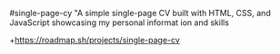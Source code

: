 #single-page-cy 
"A simple single-page CV built with HTML, CSS, and JavaScript showcasing my personal informat ion and skills

+https://roadmap.sh/projects/single-page-cv

